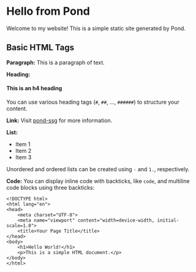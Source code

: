 # Hello from Pond
Welcome to my website! This is a simple static site generated by Pond.

## Basic HTML Tags

**Paragraph:**
This is a paragraph of text. 

**Heading:**
#### This is an h4 heading

You can use various heading tags (`#`, `##`, ..., `######`) to structure your content.

**Link:**
Visit [pond-ssg](www.github.com/404salad/pond-ssg) for more information.

**List:**
- Item 1
- Item 2
- Item 3

Unordered and ordered lists can be created using `-` and `1.`, respectively.

**Code:**
You can display inline code with backticks, like `code`, and multiline code blocks using three backticks:

```
<!DOCTYPE html>
<html lang="en">
<head>
    <meta charset="UTF-8">
    <meta name="viewport" content="width=device-width, initial-scale=1.0">
    <title>Your Page Title</title>
</head>
<body>
    <h1>Hello World!</h1>
    <p>This is a simple HTML document.</p>
</body>
</html>
```


